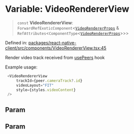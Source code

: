 # Variable: VideoRendererView

> `const` **VideoRendererView**: `ForwardRefExoticComponent`\<[`VideoRendererProps`](../type-aliases/VideoRendererProps.md) & `RefAttributes`\<`ComponentType`\<[`VideoRendererProps`](../type-aliases/VideoRendererProps.md)\>\>\>

Defined in: [packages/react-native-client/src/components/VideoRendererView.tsx:45](https://github.com/fishjam-cloud/mobile-client-sdk/blob/76d05a6e62b137b02043a8a00ca762ff218a64b5/packages/react-native-client/src/components/VideoRendererView.tsx#L45)

Render video track received from [usePeers](../functions/usePeers.md) hook

Example usage:
```js
 <VideoRendererView
     trackId={peer.cameraTrack?.id}
     videoLayout="FIT"
     style={styles.videoContent}
 />
 ```

## Param

## Param
